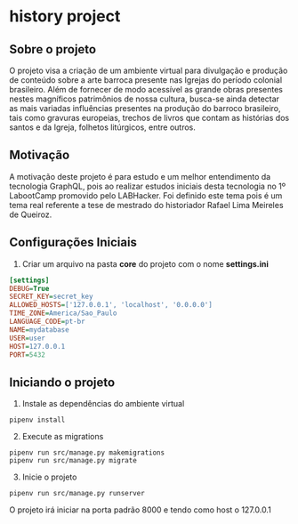 # history project

## Sobre o projeto
O projeto visa a criação de um ambiente virtual para divulgação e produção de conteúdo sobre a arte barroca presente nas Igrejas do período colonial brasileiro. Além de fornecer de modo acessível as grande obras presentes nestes magníficos patrimônios de nossa cultura, busca-se ainda detectar as mais variadas influências presentes na produção do barroco brasileiro, tais como gravuras europeias, trechos de livros que contam as histórias dos santos e da Igreja, folhetos litúrgicos, entre outros.

## Motivação 
A motivação deste projeto é para estudo e um melhor entendimento da tecnologia GraphQL, pois ao realizar 
estudos iniciais desta tecnologia no 1º LabootCamp promovido pelo LABHacker. Foi definido este tema pois
é um tema real referente a tese de mestrado do historiador Rafael Lima Meireles de Queiroz.


## Configurações Iniciais
1. Criar um arquivo na pasta **core** do projeto com o nome **settings.ini**

```ini
[settings]
DEBUG=True
SECRET_KEY=secret_key
ALLOWED_HOSTS=['127.0.0.1', 'localhost', '0.0.0.0']
TIME_ZONE=America/Sao_Paulo
LANGUAGE_CODE=pt-br
NAME=mydatabase
USER=user
HOST=127.0.0.1
PORT=5432
```

## Iniciando o projeto
1. Instale as dependências do ambiente virtual
```console
pipenv install
```

2. Execute as migrations
```console
pipenv run src/manage.py makemigrations
pipenv run src/manage.py migrate
```

3. Inicie o projeto
```console
pipenv run src/manage.py runserver
```
O projeto irá iniciar na porta padrão 8000 e tendo como host o 127.0.0.1
